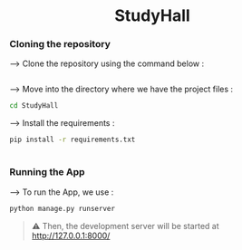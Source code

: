 <div align="center">

# StudyHall
</div>

### Cloning the repository

--> Clone the repository using the command below :
```bash


```

--> Move into the directory where we have the project files : 
```bash
cd StudyHall

```

--> Install the requirements :
```bash
pip install -r requirements.txt

```

#

### Running the App

--> To run the App, we use :
```bash
python manage.py runserver

```

> ⚠ Then, the development server will be started at http://127.0.0.1:8000/




